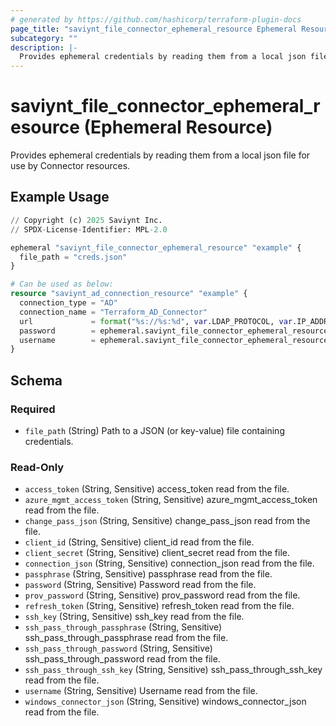 ```yaml
---
# generated by https://github.com/hashicorp/terraform-plugin-docs
page_title: "saviynt_file_connector_ephemeral_resource Ephemeral Resource - saviynt"
subcategory: ""
description: |-
  Provides ephemeral credentials by reading them from a local json file for use by Connector resources.
---
```


# saviynt_file_connector_ephemeral_resource (Ephemeral Resource)

Provides ephemeral credentials by reading them from a local json file for use by Connector resources.

## Example Usage

```terraform
// Copyright (c) 2025 Saviynt Inc.
// SPDX-License-Identifier: MPL-2.0

ephemeral "saviynt_file_connector_ephemeral_resource" "example" {
  file_path = "creds.json"
}

# Can be used as below:
resource "saviynt_ad_connection_resource" "example" {
  connection_type = "AD"
  connection_name = "Terraform_AD_Connector"
  url             = format("%s://%s:%d", var.LDAP_PROTOCOL, var.IP_ADDRESS, var.LDAP_PORT)
  password        = ephemeral.saviynt_file_connector_ephemeral_resource.example.password
  username        = ephemeral.saviynt_file_connector_ephemeral_resource.example.username
}
```

<!-- schema generated by tfplugindocs -->
## Schema

### Required

- `file_path` (String) Path to a JSON (or key-value) file containing credentials.

### Read-Only

- `access_token` (String, Sensitive) access_token read from the file.
- `azure_mgmt_access_token` (String, Sensitive) azure_mgmt_access_token read from the file.
- `change_pass_json` (String, Sensitive) change_pass_json read from the file.
- `client_id` (String, Sensitive) client_id read from the file.
- `client_secret` (String, Sensitive) client_secret read from the file.
- `connection_json` (String, Sensitive) connection_json read from the file.
- `passphrase` (String, Sensitive) passphrase read from the file.
- `password` (String, Sensitive) Password read from the file.
- `prov_password` (String, Sensitive) prov_password read from the file.
- `refresh_token` (String, Sensitive) refresh_token read from the file.
- `ssh_key` (String, Sensitive) ssh_key read from the file.
- `ssh_pass_through_passphrase` (String, Sensitive) ssh_pass_through_passphrase read from the file.
- `ssh_pass_through_password` (String, Sensitive) ssh_pass_through_password read from the file.
- `ssh_pass_through_ssh_key` (String, Sensitive) ssh_pass_through_ssh_key read from the file.
- `username` (String, Sensitive) Username read from the file.
- `windows_connector_json` (String, Sensitive) windows_connector_json read from the file.
